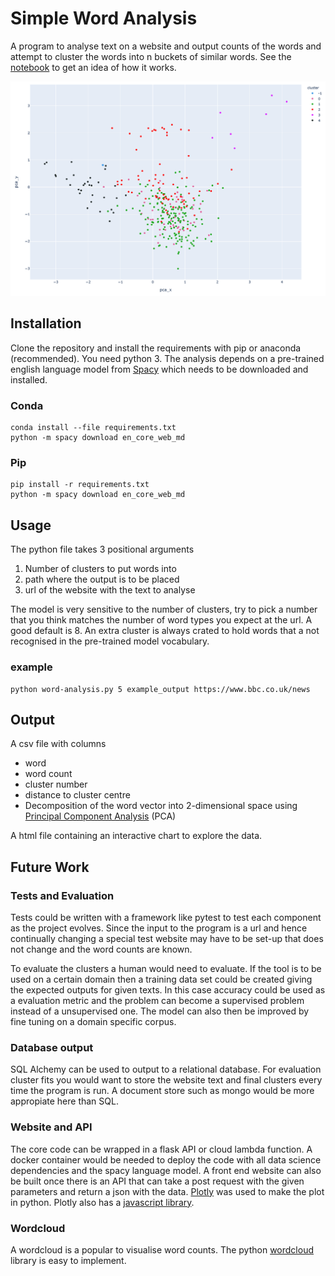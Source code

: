 # Simple Word Analysis
A program to analyse text on a website and output counts of the words and attempt to cluster the words into n buckets of similar words.
See the [notebook](https://github.com/DrPav/site-word-analysis/blob/master/website-nlp.ipynb) to get an idea of how it works.

![Clusters Graph](https://github.com/DrPav/site-word-analysis/blob/master/graph.PNG)

## Installation
Clone the repository and install the requirements with pip or anaconda (recommended). You need python 3.
The analysis depends on a pre-trained english language model from [Spacy](www.spacy.io) which needs to be downloaded and installed.

### Conda
    conda install --file requirements.txt
    python -m spacy download en_core_web_md

### Pip
    pip install -r requirements.txt
    python -m spacy download en_core_web_md

## Usage
The python file takes 3 positional arguments

1. Number of clusters to put words into
2. path where the output is to be placed
3. url of the website with the text to analyse

The model is very sensitive to the number of clusters, try to pick a number that you think matches the number of word types you expect at the url. A good default is 8. An extra cluster is always crated to hold words that a not recognised in the pre-trained model vocabulary.

### example
    python word-analysis.py 5 example_output https://www.bbc.co.uk/news
    
## Output
A csv file with columns

* word
* word count
* cluster number
* distance to cluster centre
* Decomposition of the word vector into 2-dimensional space using [Principal Component Analysis](https://scikit-learn.org/stable/modules/decomposition.html#pca) (PCA)

A html file containing an interactive chart to explore the data.
    
## Future Work

### Tests and Evaluation
Tests could be written with a framework like pytest to test each component as the project evolves. Since the input to the program is a url and hence continually changing a special test website may have to be set-up that does not change and the word counts are known.

To evaluate the clusters a human would need to evaluate. If the tool is to be used on a certain domain then a training data set could be created giving the expected outputs for given texts. In this case accuracy could be used as a evaluation metric and the problem can become a supervised problem instead of a unsupervised one. The model can also then be improved by fine tuning on a domain specific corpus.

### Database output
SQL Alchemy can be used to output to a relational database. For evaluation cluster fits you would want to store the website text and final clusters every time the program is run. A document store such as mongo would be more appropiate here than SQL.

### Website and API
The core code can be wrapped in a flask API or cloud lambda function. A docker container would be needed to deploy the code with all data science dependencies and the spacy language model. A front end website can also be built once there is an API  that can take a post request with the given parameters and return a json with the data. [Plotly](https://plotly.com/python/) was used to make the plot in python. Plotly also has a [javascript library](https://plotly.com/javascript/).

### Wordcloud
A wordcloud is a popular to visualise word counts. The python [wordcloud](https://github.com/amueller/word_cloud) library is easy to implement.





